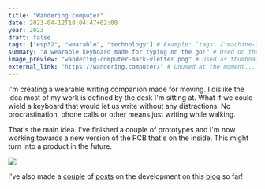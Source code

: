 ```yaml
---
title: "Wandering.computer"
date: 2023-04-12T18:04:47+02:00
year: 2023
draft: false
tags: ["esp32", "wearable", "technology"] # Example: `tags: ["machine-learning", "deep-learning"]`
summary: "A wearable keyboard made for typing on the go!" # Used on the project card
image_preview: "wandering-computer-mark-vletter.png" # Used as thumbnail
external_link: "https://wandering.computer/" # Unused at the moment...
---
```


I'm creating a wearable writing companion made for moving. I dislike the idea most of my work is defined by the desk I'm sitting at. What if we could wield a keyboard that would let us write without any distractions. No procrastination, phone calls or other means just writing while walking.

That's the main idea. I've finished a couple of prototypes and I'm now working towards a new version of the PCB that's on the inside. This might turn into a product in the future. 

![](/img/wandering-computer-mark-vletter.png)

I've also made a [couple](http://localhost:1313/post/2022-07-24-progress-wearable-keyboard-wandering-computer/) of [posts](http://localhost:1313/post/2021-04-19-finalizing-hardware-for-a-wearable-keyboard/) on the development on this [blog](http://localhost:1313/tags/keyboard/) so far!